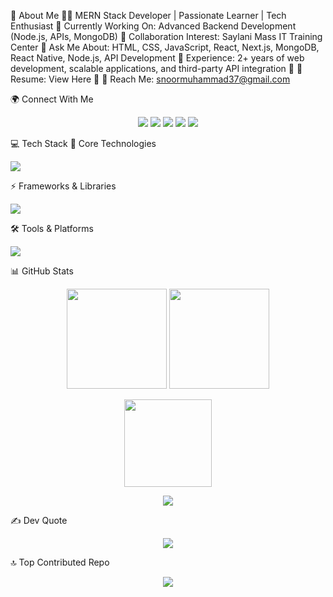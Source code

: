 🚀 About Me
👨‍💻 MERN Stack Developer | Passionate Learner | Tech Enthusiast
🔹 Currently Working On: Advanced Backend Development (Node.js, APIs, MongoDB)
🔹 Collaboration Interest: Saylani Mass IT Training Center
🔹 Ask Me About: HTML, CSS, JavaScript, React, Next.js, MongoDB, React Native, Node.js, API Development
🔹 Experience: 2+ years of web development, scalable applications, and third-party API integration
🔹 📄 Resume: View Here
🔹 📧 Reach Me: snoormuhammad37@gmail.com

🌍 Connect With Me
<p align="center"> <a href="https://discord.gg/sajid220490"><img src="https://img.shields.io/badge/Discord-7289DA?style=flat&logo=discord&logoColor=white" /></a> <a href="https://facebook.com/sajidnoormuhammad1"><img src="https://img.shields.io/badge/Facebook-1877F2?style=flat&logo=facebook&logoColor=white" /></a> <a href="https://instagram.com/sk9408899"><img src="https://img.shields.io/badge/Instagram-E4405F?style=flat&logo=instagram&logoColor=white" /></a> <a href="https://linkedin.com/in/sajidnoormuhammad97b059204"><img src="https://img.shields.io/badge/LinkedIn-0A66C2?style=flat&logo=linkedin&logoColor=white" /></a> <a href="https://tiktok.com/@sajidnoor0314"><img src="https://img.shields.io/badge/TikTok-000000?style=flat&logo=tiktok&logoColor=white" /></a> </p>
💻 Tech Stack
🌟 Core Technologies
<p align="left"> <img src="https://skillicons.dev/icons?i=html,css,js,ts" /> </p>
⚡ Frameworks & Libraries
<p align="left"> <img src="https://skillicons.dev/icons?i=react,nextjs,express,reactnative" /> </p>
🛠️ Tools & Platforms
<p align="left"> <img src="https://skillicons.dev/icons?i=firebase,mongodb,netlify,vercel,figma" /> </p>
📊 GitHub Stats
<p align="center"> <img src="https://github-readme-stats.vercel.app/api?username=sajidnoormuhammad&theme=radical&hide_border=false&include_all_commits=true&count_private=true" height="160" /> <img src="https://github-readme-streak-stats.herokuapp.com/?user=sajidnoormuhammad&theme=radical&hide_border=false" height="160" /> </p> <p align="center"> <img src="https://github-readme-stats.vercel.app/api/top-langs/?username=sajidnoormuhammad&theme=radical&hide_border=false&include_all_commits=true&count_private=true&layout=compact" height="140" /> </p> <p align="center"> <img src="https://github-profile-trophy.vercel.app/?username=sajidnoormuhammad&theme=radical&no-frame=false&margin-w=15&margin-h=15&row=1" /> </p>
✍️ Dev Quote
<p align="center"> <img src="https://quotes-github-readme.vercel.app/api?type=horizontal&theme=radical" /> </p>
🔝 Top Contributed Repo
<p align="center"> <img src="https://github-contributor-stats.vercel.app/api?username=sajidnoormuhammad&limit=5&theme=radical&combine_all_yearly_contributions=true" /> </p>
